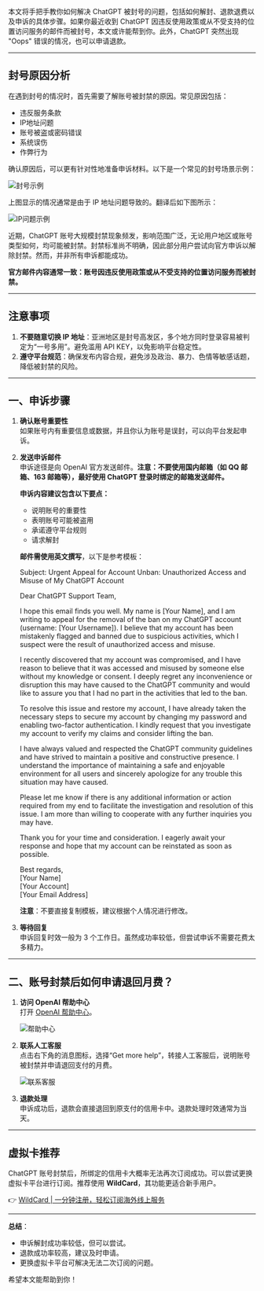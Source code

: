 本文将手把手教你如何解决 ChatGPT 被封号的问题，包括如何解封、退款退费以及申诉的具体步骤。如果你最近收到 ChatGPT 因违反使用政策或从不受支持的位置访问服务的邮件而被封号，本文或许能帮到你。此外，ChatGPT 突然出现 "Oops" 错误的情况，也可以申请退款。

---

## 封号原因分析

在遇到封号的情况时，首先需要了解账号被封禁的原因。常见原因包括：

- 违反服务条款
- IP地址问题
- 账号被盗或密码错误
- 系统误伤
- 作弊行为

确认原因后，可以更有针对性地准备申诉材料。以下是一个常见的封号场景示例：

![封号示例](https://picx.zhimg.com/80/v2-4086a6e62f26286c7d36d4fc9ece6e29_1440w.png?source=d16d100b)

上图显示的情况通常是由于 IP 地址问题导致的。翻译后如下图所示：

![IP问题示例](https://pic1.zhimg.com/80/v2-b429ea8b651cde73d0835d0e70fc9928_1440w.png?source=d16d100b)

近期，ChatGPT 账号大规模封禁现象频发，影响范围广泛，无论用户地区或账号类型如何，均可能被封禁。封禁标准尚不明确，因此部分用户尝试向官方申诉以解除封禁。然而，并非所有申诉都能成功。

**官方邮件内容通常一致：账号因违反使用政策或从不受支持的位置访问服务而被封禁。**

---

## 注意事项

1. **不要随意切换 IP 地址**：亚洲地区是封号高发区，多个地方同时登录容易被判定为“一号多用”。避免滥用 API KEY，以免影响平台稳定性。
2. **遵守平台规范**：确保发布内容合规，避免涉及政治、暴力、色情等敏感话题，降低被封禁的风险。

---

## 一、申诉步骤

1. **确认账号重要性**  
   如果账号内有重要信息或数据，并且你认为账号是误封，可以向平台发起申诉。

2. **发送申诉邮件**  
   申诉途径是向 OpenAI 官方发送邮件。**注意：不要使用国内邮箱（如 QQ 邮箱、163 邮箱等），最好使用 ChatGPT 登录时绑定的邮箱发送邮件。**

   **申诉内容建议包含以下要点：**
   - 说明账号的重要性
   - 表明账号可能被盗用
   - 承诺遵守平台规则
   - 请求解封

   **邮件需使用英文撰写**，以下是参考模板：

   
   Subject: Urgent Appeal for Account Unban: Unauthorized Access and Misuse of My ChatGPT Account

   Dear ChatGPT Support Team,

   I hope this email finds you well. My name is [Your Name], and I am writing to appeal for the removal of the ban on my ChatGPT account (username: [Your Username]). I believe that my account has been mistakenly flagged and banned due to suspicious activities, which I suspect were the result of unauthorized access and misuse.

   I recently discovered that my account was compromised, and I have reason to believe that it was accessed and misused by someone else without my knowledge or consent. I deeply regret any inconvenience or disruption this may have caused to the ChatGPT community and would like to assure you that I had no part in the activities that led to the ban.

   To resolve this issue and restore my account, I have already taken the necessary steps to secure my account by changing my password and enabling two-factor authentication. I kindly request that you investigate my account to verify my claims and consider lifting the ban.

   I have always valued and respected the ChatGPT community guidelines and have strived to maintain a positive and constructive presence. I understand the importance of maintaining a safe and enjoyable environment for all users and sincerely apologize for any trouble this situation may have caused.

   Please let me know if there is any additional information or action required from my end to facilitate the investigation and resolution of this issue. I am more than willing to cooperate with any further inquiries you may have.

   Thank you for your time and consideration. I eagerly await your response and hope that my account can be reinstated as soon as possible.

   Best regards,  
   [Your Name]  
   [Your Account]  
   [Your Email Address]
   

   **注意**：不要直接复制模板，建议根据个人情况进行修改。

3. **等待回复**  
   申诉回复时效一般为 3 个工作日。虽然成功率较低，但尝试申诉不需要花费太多精力。

---

## 二、账号封禁后如何申请退回月费？

1. **访问 OpenAI 帮助中心**  
   打开 [OpenAI 帮助中心](https://help.openai.com)。

   ![帮助中心](https://pica.zhimg.com/80/v2-fe8447ffe354188e951d28dde3d9d224_1440w.png?source=d16d100b)

2. **联系人工客服**  
   点击右下角的消息图标，选择“Get more help”，转接人工客服后，说明账号被封禁并申请退回支付的月费。

   ![联系客服](https://picx.zhimg.com/80/v2-a0b3ab38787f43713eb5381fd95f9891_1440w.png?source=d16d100b)

3. **退款处理**  
   申诉成功后，退款会直接退回到原支付的信用卡中。退款处理时效通常为当天。

---

## 虚拟卡推荐

ChatGPT 账号封禁后，所绑定的信用卡大概率无法再次订阅成功。可以尝试更换虚拟卡平台进行订阅。推荐使用 **WildCard**，其功能更适合新手用户。

👉 [WildCard | 一分钟注册，轻松订阅海外线上服务](https://bit.ly/bewildcard)

---

**总结**：  
- 申诉解封成功率较低，但可以尝试。
- 退款成功率较高，建议及时申请。
- 更换虚拟卡平台可解决无法二次订阅的问题。

希望本文能帮助到你！